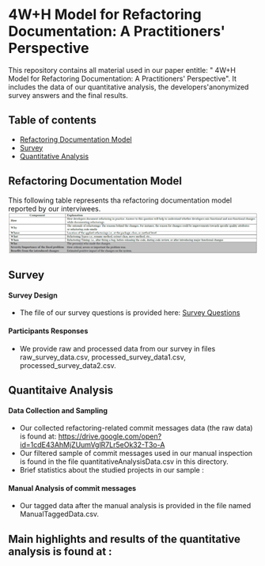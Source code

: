 
# 4W+H Model for Refactoring Documentation: A Practitioners' Perspective
This repository contains all material used in our paper entitle: " 4W+H Model for Refactoring Documentation: A Practitioners' Perspective". It includes the data of our quantitative analysis, the developers'anonymized survey answers and the final results. 

## Table of contents
* [Refactoring Documentation Model](#Rrefactoring-documentation-model)
* [Survey](#survey)
* [Quantitative Analysis](#quantitative-analysis)

## Refactoring Documentation Model
This following table represents tha refactoring documentation model reported by our interviwees. 
![ImageDescription](./refmodel.PNG)
## Survey
#### Survey Design 
* The file of our survey questions is provided here: [Survey Questions](./Survey_Questions.pdf)
#### Participants Responses 
* We provide raw and processed data from our survey in files raw_survey_data.csv, processed_survey_data1.csv, processed_survey_data2.csv. 

## Quantitaive Analysis
#### Data Collection and Sampling
* Our collected refactoring-related commit messages data (the raw data) is found at: https://drive.google.com/open?id=1cdE43AhMjZUumVglR7Lr5eOk32-T3o-A
* Our filtered sample  of commit messages used in our manual inspection is found in the file quantitativeAnalysisData.csv in this directory. 
* Brief statistics about the studied projects in our sample : 
#### Manual Analysis of commit messages
* Our tagged data after the manual analysis is provided in the file named ManualTaggedData.csv. 

## Main highlights and results of the quantitative analysis is found at : 


